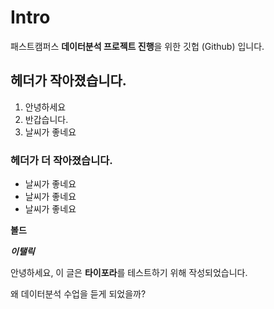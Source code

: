 # Intro
패스트캠퍼스 **데이터분석 프로젝트 진행**을 위한 깃헙 (Github) 입니다.

## 헤더가 작아졌습니다.
1. 안녕하세요
2. 반갑습니다.
3. 날씨가 좋네요

### 헤더가 더 작아졌습니다.
- 날씨가 좋네요
- 날씨가 좋네요
- 날씨가 좋네요

**볼드**

***이탤릭***

안녕하세요, 이 글은 **타이포라**를 테스트하기 위해 작성되었습니다.

왜 데이터분석 수업을 듣게 되었을까?

